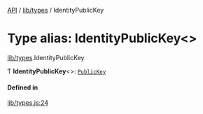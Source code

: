 [API](../README.md) / [lib/types](../modules/lib_types.md) / IdentityPublicKey

# Type alias: IdentityPublicKey<\>

[lib/types](../modules/lib_types.md).IdentityPublicKey

Ƭ **IdentityPublicKey**<\>: [`PublicKey`](lib_types.PublicKey.md)

#### Defined in

[lib/types.js:24](https://github.com/digidem/mapeo-core-next/blob/8584770/lib/types.js#L24)
